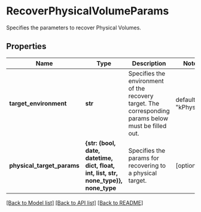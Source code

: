 # RecoverPhysicalVolumeParams

Specifies the parameters to recover Physical Volumes.

## Properties
Name | Type | Description | Notes
------------ | ------------- | ------------- | -------------
**target_environment** | **str** | Specifies the environment of the recovery target. The corresponding params below must be filled out. | defaults to "kPhysical"
**physical_target_params** | **{str: (bool, date, datetime, dict, float, int, list, str, none_type)}, none_type** | Specifies the params for recovering to a physical target. | [optional] 

[[Back to Model list]](../README.md#documentation-for-models) [[Back to API list]](../README.md#documentation-for-api-endpoints) [[Back to README]](../README.md)


